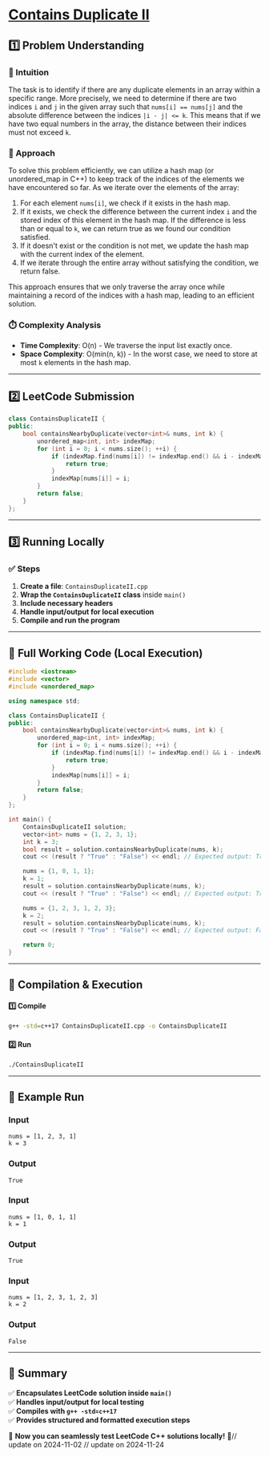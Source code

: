 # **[Contains Duplicate II](https://leetcode.com/problems/contains-duplicate-ii/description/)**  

## **1️⃣ Problem Understanding**  
### **📌 Intuition**  
The task is to identify if there are any duplicate elements in an array within a specific range. More precisely, we need to determine if there are two indices `i` and `j` in the given array such that `nums[i] == nums[j]` and the absolute difference between the indices `|i - j| <= k`. This means that if we have two equal numbers in the array, the distance between their indices must not exceed `k`.

### **🚀 Approach**  
To solve this problem efficiently, we can utilize a hash map (or unordered_map in C++) to keep track of the indices of the elements we have encountered so far. As we iterate over the elements of the array:
1. For each element `nums[i]`, we check if it exists in the hash map.
2. If it exists, we check the difference between the current index `i` and the stored index of this element in the hash map. If the difference is less than or equal to `k`, we can return true as we found our condition satisfied.
3. If it doesn't exist or the condition is not met, we update the hash map with the current index of the element.
4. If we iterate through the entire array without satisfying the condition, we return false.

This approach ensures that we only traverse the array once while maintaining a record of the indices with a hash map, leading to an efficient solution.

### **⏱️ Complexity Analysis**  
- **Time Complexity**: O(n) - We traverse the input list exactly once.
- **Space Complexity**: O(min(n, k)) - In the worst case, we need to store at most `k` elements in the hash map.

---  

## **2️⃣ LeetCode Submission**  
```cpp
class ContainsDuplicateII {
public:
    bool containsNearbyDuplicate(vector<int>& nums, int k) {
        unordered_map<int, int> indexMap;
        for (int i = 0; i < nums.size(); ++i) {
            if (indexMap.find(nums[i]) != indexMap.end() && i - indexMap[nums[i]] <= k) {
                return true;
            }
            indexMap[nums[i]] = i;
        }
        return false;
    }
};  
```  

---  

## **3️⃣ Running Locally**  
### **✅ Steps**  
1. **Create a file**: `ContainsDuplicateII.cpp`  
2. **Wrap the `ContainsDuplicateII` class** inside `main()`  
3. **Include necessary headers**  
4. **Handle input/output for local execution**  
5. **Compile and run the program**  

---  

## **📝 Full Working Code (Local Execution)**  
```cpp
#include <iostream>
#include <vector>
#include <unordered_map>

using namespace std;

class ContainsDuplicateII {
public:
    bool containsNearbyDuplicate(vector<int>& nums, int k) {
        unordered_map<int, int> indexMap;
        for (int i = 0; i < nums.size(); ++i) {
            if (indexMap.find(nums[i]) != indexMap.end() && i - indexMap[nums[i]] <= k) {
                return true;
            }
            indexMap[nums[i]] = i;
        }
        return false;
    }
};

int main() {
    ContainsDuplicateII solution;
    vector<int> nums = {1, 2, 3, 1};
    int k = 3;
    bool result = solution.containsNearbyDuplicate(nums, k);
    cout << (result ? "True" : "False") << endl; // Expected output: True

    nums = {1, 0, 1, 1};
    k = 1;
    result = solution.containsNearbyDuplicate(nums, k);
    cout << (result ? "True" : "False") << endl; // Expected output: True

    nums = {1, 2, 3, 1, 2, 3};
    k = 2;
    result = solution.containsNearbyDuplicate(nums, k);
    cout << (result ? "True" : "False") << endl; // Expected output: False

    return 0;
}  
```  

---  

## **🔧 Compilation & Execution**  
#### **1️⃣ Compile**  
```bash
g++ -std=c++17 ContainsDuplicateII.cpp -o ContainsDuplicateII
```  

#### **2️⃣ Run**  
```bash
./ContainsDuplicateII
```  

---  

## **🎯 Example Run**  
### **Input**  
```
nums = [1, 2, 3, 1]
k = 3
```  
### **Output**  
```
True
```  

### **Input**  
```
nums = [1, 0, 1, 1]
k = 1
```  
### **Output**  
```
True
```  

### **Input**  
```
nums = [1, 2, 3, 1, 2, 3]
k = 2
```  
### **Output**  
```
False
```  

---  

## **📌 Summary**  
✅ **Encapsulates LeetCode solution inside `main()`**  
✅ **Handles input/output for local testing**  
✅ **Compiles with `g++ -std=c++17`**  
✅ **Provides structured and formatted execution steps**  

🚀 **Now you can seamlessly test LeetCode C++ solutions locally!** 🚀// update on 2024-11-02
// update on 2024-11-24
